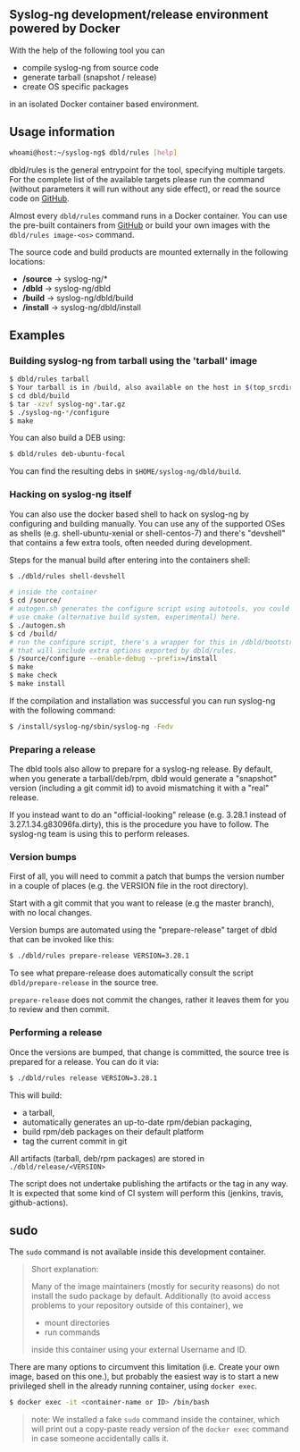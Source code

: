 ## Syslog-ng development/release environment powered by Docker
With the help of the following tool you can
- compile syslog-ng from source code
- generate tarball (snapshot / release)
- create OS specific packages

in an isolated Docker container based environment.

## Usage information
```bash
whoami@host:~/syslog-ng$ dbld/rules [help]
```

dbld/rules is the general entrypoint for the tool, specifying multiple
targets.  For the complete list of the available targets please run the
command (without parameters it will run without any side effect), or read
the source code on [GitHub](rules).

Almost every `dbld/rules` command runs in a Docker container.  You can use
the pre-built containers from [GitHub](https://github.com/syslog-ng?tab=packages&repo_name=syslog-ng)
or build your own images with the `dbld/rules image-<os>` command.

The source code and build products are mounted externally in the following locations:
- **/source** -> syslog-ng/*
- **/dbld** -> syslog-ng/dbld
- **/build** -> syslog-ng/dbld/build
- **/install** -> syslog-ng/dbld/install

## Examples

### Building syslog-ng from tarball using the 'tarball' image

```bash
$ dbld/rules tarball
$ Your tarball is in /build, also available on the host in $(top_srcdir)/dbld/build
$ cd dbld/build
$ tar -xzvf syslog-ng*.tar.gz
$ ./syslog-ng-*/configure
$ make
```

You can also build a DEB using:

```bash
$ dbld/rules deb-ubuntu-focal
```

You can find the resulting debs in `$HOME/syslog-ng/dbld/build`.

### Hacking on syslog-ng itself

You can also use the docker based shell to hack on syslog-ng by configuring
and building manually. You can use any of the supported OSes as shells (e.g.
shell-ubuntu-xenial or shell-centos-7) and there's "devshell" that contains
a few extra tools, often needed during development.

Steps for the manual build after entering into the containers shell:

```bash
$ ./dbld/rules shell-devshell

# inside the container
$ cd /source/
# autogen.sh generates the configure script using autotools, you could also
# use cmake (alternative build system, experimental) here.
$ ./autogen.sh
$ cd /build/
# run the configure script, there's a wrapper for this in /dbld/bootstrap
# that will include extra options exported by dbld/rules.
$ /source/configure --enable-debug --prefix=/install
$ make
$ make check
$ make install
```

If the compilation and installation was successful you can run syslog-ng with the following command:

```bash
$ /install/syslog-ng/sbin/syslog-ng -Fedv
```

### Preparing a release

The dbld tools also allow to prepare for a syslog-ng release. By default,
when you generate a tarball/deb/rpm, dbld would generate a "snapshot"
version (including a git commit id) to avoid mismatching it with a "real"
release.

If you instead want to do an "official-looking" release (e.g.  3.28.1
instead of 3.27.1.34.g83096fa.dirty), this is the procedure you have to
follow.  The syslog-ng team is using this to perform releases.

### Version bumps

First of all, you will need to commit a patch that bumps the version number
in a couple of places (e.g. the VERSION file in the root directory).

Start with a git commit that you want to release (e.g the master branch),
with no local changes.

Version bumps are automated using the "prepare-release" target of
dbld that can be invoked like this:

```bash
$ ./dbld/rules prepare-release VERSION=3.28.1
```

To see what prepare-release does automatically consult the script
`dbld/prepare-release` in the source tree.

`prepare-release` does not commit the changes, rather it leaves them for you
to review and then commit.

### Performing a release

Once the versions are bumped, that change is committed, the source tree is
prepared for a release. You can do it via:

```bash
$ ./dbld/rules release VERSION=3.28.1
```

This will build:
  * a tarball,
  * automatically generates an up-to-date rpm/debian packaging,
  * build rpm/deb packages on their default platform
  * tag the current commit in git

All artifacts (tarball, deb/rpm packages) are stored in `./dbld/release/<VERSION>`

The script does not undertake publishing the artifacts or the tag in any
way. It is expected that some kind of CI system will perform this (jenkins,
travis, github-actions).

## sudo
The `sudo` command is not available inside this development container.

>Short explanation:
>
>Many of the image maintainers (mostly for security reasons) do not install the sudo package by default. Additionally (to avoid access problems to your repository outside of this container), we
>- mount directories
>- run commands
>
>inside this container using your external Username and ID.

There are many options to circumvent this limitation (i.e. Create your own image, based on this one.), but probably the easiest way is to start a new privileged shell in the already running container, using `docker exec`.
```bash
$ docker exec -it <container-name or ID> /bin/bash
```

> note: We installed a fake `sudo` command inside the container, which will print out a copy-paste ready version of the `docker exec` command in case someone accidentally calls it.
